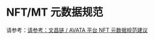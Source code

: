 # NFT/MT 元数据规范

请参考：[请参考：文昌链 / AVATA 平台 NFT 元数据规范建议](https://forum.avata.bianjie.ai/t/topic/81 "请参考：文昌链 / AVATA 平台 NFT 元数据规范建议")
